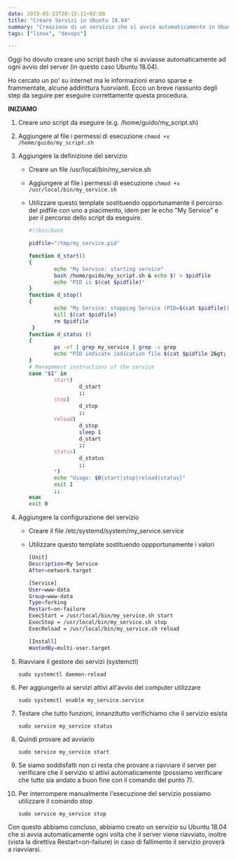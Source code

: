```yaml
---
date: 2019-05-23T20:15:11+02:00
title: "Creare Servizi in Ubuntu 18.04"
summary: "Creazione di un servizio che si avvia automaticamente in Ubuntu 18.04"
tags: ["linux", "devops"]

---
```


Oggi ho dovuto creare uno script bash che si avviasse automaticamente ad ogni avvio del server (in questo caso Ubuntu 18.04).

Ho cercato un po' su internet ma le informazioni erano sparse e frammentate, alcune addirittura fuorvianti. Ecco un breve riassunto degli step da seguire per eseguire correttamente questa procedura.

**INIZIAMO**

1. Creare uno script da eseguire (e.g. /home/guido/my_script.sh)

2. Aggiungere al file i permessi di esecuzione `chmod +x /home/guido/my_script.sh`

3. Aggiungere la definizione del servizio

    - Creare un file /usr/local/bin/my_service.sh

    - Aggiungere al file i permessi di esecuzione `chmod +x /usr/local/bin/my_service.sh`

    - Utilizzare questo template sostituendo opportunamente il percorso del pidfile con uno a piacimento, idem per le echo "My Service" e per il percorso dello script da eseguire.

      ```bash
      #!/bin/bash
      
      pidfile="/tmp/my_service.pid"
      
      function d_start()
      {
              echo "My Service: starting service"
              bash /home/guido/my_script.sh & echo $! > $pidfile
              echo "PID is $(cat $pidfile)"
      }
      function d_stop()
      {
              echo "My Service: stopping Service (PID=$(cat $pidfile))"
              kill $(cat $pidfile)
              rm $pidfile
       }
      function d_status ()
      {
              ps -ef | grep my_service | grep -v grep
              echo "PID indicate indication file $(cat $pidfile 2&gt; /dev/null)"
      }
      # Management instructions of the service
      case "$1" in
              start)
                      d_start
                      ;;
              stop)
                      d_stop
                      ;;
              reload)
                      d_stop
                      sleep 1
                      d_start
                      ;;
              status)
                      d_status
                      ;;
              *)
              echo "Usage: $0{start|stop|reload|status}"
              exit 1
              ;;
      esac
      exit 0
      ```

4. Aggiungere la configurazione del servizio

    - Creare il file /etc/systemd/system/my_service.service

    - Utilizzare questo template sostituendo oppportunamente i valori

      ```bash
      [Unit]
      Description=My Service
      After=network.target 
      
      [Service]
      User=www-data
      Group=www-data
      Type=forking
      Restart=on-failure
      ExecStart = /usr/local/bin/my_service.sh start
      ExecStop = /usr/local/bin/my_service.sh stop
      ExecReload = /usr/local/bin/my_service.sh reload
      
      [Install]
      WantedBy=multi-user.target
      ```

5. Riavviare il gestore dei servizi (systemctl)

   `sudo systemctl daemon-reload`

6. Per aggiungerlo ai servizi attivi all'avvio del computer utilizzare

   `sudo systemctl enable my_service.service`

7. Testare che tutto funzioni, innanzitutto verifichiamo che il servizio esista

   `sudo service my_service status`

8. Quindi provare ad avviarlo

   `sudo service my_service start`

9. Se siamo soddisfatti non ci resta che provare a riavviare il server per verificare che il servizio si attivi automaticamente (possiamo verificare che tutto sia andato a buon fine con il comando del punto 7).

10. Per interrompere manualmente l'esecuzione del servizio possiamo utilizzare il comando stop

    `sudo service my_service stop`

Con questo abbiamo concluso, abbiamo creato un servizio su Ubuntu 18.04 che si avvia automaticamente ogni volta che il server viene riavviato, inoltre (vista la direttiva Restart=on-failure) in caso di fallimento il servizio proverà a riavviarsi.
